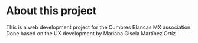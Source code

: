 # About this project

This is a web development project for the Cumbres Blancas MX association. Done based on the UX development by Mariana Gisela Martínez Ortíz
